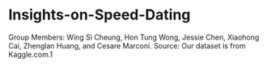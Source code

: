 # Insights-on-Speed-Dating
Group Members: Wing Si Cheung, Hon Tung Wong, Jessie Chen, Xiaohong Cai, Zhenglan Huang, and Cesare Marconi. Source: Our dataset is from Kaggle.com.1
